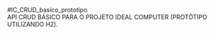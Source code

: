 ﻿#IC_CRUD_basico_prototipo\
API CRUD BÁSICO PARA O PROJETO IDEAL COMPUTER (PROTÓTIPO UTILIZANDO H2).
